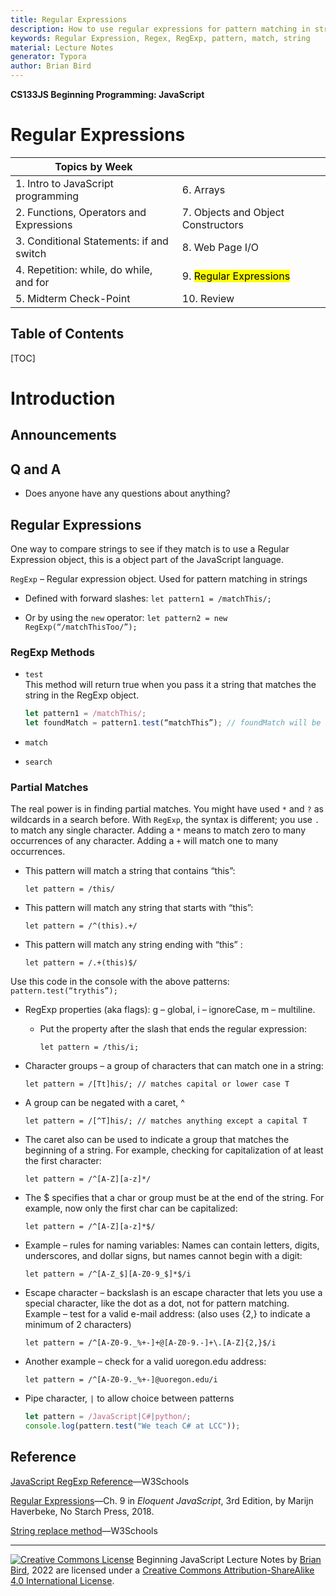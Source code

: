 ```yaml
---
title: Regular Expressions
description: How to use regular expressions for pattern matching in strings.
keywords: Regular Expression, Regex, RegExp, pattern, match, string
material: Lecture Notes
generator: Typora
author: Brian Bird
---
```




**CS133JS Beginning Programming: JavaScript**

<h1>Regular Expressions</h1>


| Topics by Week                           |                                     |
| ---------------------------------------- | ----------------------------------- |
| 1. Intro to JavaScript programming       | 6. Arrays                           |
| 2. Functions, Operators and Expressions  | 7. Objects and Object Constructors  |
| 3. Conditional Statements: if and switch | 8. Web Page I/O                     |
| 4. Repetition: while, do while, and for  | 9. <mark>Regular Expressions</mark> |
| 5. Midterm Check-Point                   | 10. Review                          |


<h2>Table of Contents</h2>

[TOC]

# Introduction

## Announcements



## Q and A

- Does anyone have any questions about anything?

  

## Regular Expressions

One way to compare strings to see if they match is to use a  Regular Expression object, this is a object part of the JavaScript language.

`RegExp` – Regular expression object. Used for pattern matching in strings

- Defined with forward slashes: `let pattern1 = /matchThis/;`

- Or by using the `new` operator: `let pattern2 = new RegExp(“/matchThisToo/”);`

### RegExp Methods

- 
  `test`  
  This method will return true when you pass it a string that matches the string in the RegExp object.

  ```javascript
  let pattern1 = /matchThis/;
  let foundMatch = pattern1.test(“matchThis”); // foundMatch will be true
  ```

  

- `match`

- `search`

### Partial Matches

The real power is in finding partial matches. 
 You might have used `*` and `?` as wildcards in a search before. 
 With `RegExp`, the syntax is different; you use `.` to match any single character. 
 Adding a `*` means to match zero to many occurrences of any character. 
 Adding a `+` will match one to many occurrences.

- This pattern will match a string that contains “this”:

   `let pattern = /this/`

- This pattern will match any string that starts with “this”:

   `let pattern = /^(this).+/`

- This pattern will match any string ending with “this” : 

  `let pattern = /.+(this)$/`

Use this code in the console with the above patterns: `pattern.test(“trythis”);`

- RegExp properties (aka flags): g – global, i – ignoreCase, m – multiline.

  - Put the property after the slash that ends the regular expression: 

    `let pattern = /this/i;`

- Character groups – a group of characters that can match one in a string:

  `let pattern = /[Tt]his/; // matches capital or lower case T`

- A group can be negated with a caret, ^ 

  `let pattern = /[^T]his/; // matches anything except a capital T`

- The caret also can be used to indicate a group that matches the beginning of a string. For example, checking for capitalization of at least the first character: 

  `let pattern = /^[A-Z][a-z]*/`

- The $ specifies that a char or group must be at the end of the string. For example, now only the first char can be capitalized:  

  `let pattern = /^[A-Z][a-z]*$/`

- Example – rules for naming variables:  Names can contain letters, digits, underscores, and dollar signs, but names cannot begin with a digit: 

  `let pattern = /^[A-Z_$][A-Z0-9_$]*$/i`

- Escape character – backslash is an escape character that lets you use a special character, like the dot as a dot, not for pattern matching. Example – test for a valid e-mail address: 
   (also uses {2,} to indicate a minimum of 2 characters)

  `let pattern = /^[A-Z0-9._%+-]+@[A-Z0-9.-]+\.[A-Z]{2,}$/i`

- Another example – check for a valid uoregon.edu address:

  `let pattern = /^[A-Z0-9._%+-]@uoregon.edu/i`

- Pipe character, `|` to allow choice between patterns 

  ````javascript
  let pattern = /JavaScript|C#|python/;
  console.log(pattern.test("We teach C# at LCC"));
  ````

  

## Reference

[JavaScript RegExp Reference](http://www.w3schools.com/jsref/jsref_obj_regexp.asp)&mdash;W3Schools

[Regular Expressions](https://eloquentjavascript.net/09_regexp.html)&mdash;Ch. 9 in *Eloquent JavaScript*, 3rd Edition, by Marijn Haverbeke, No Starch Press, 2018.

[String replace method](https://www.w3schools.com/jsref/jsref_replace.asp)&mdash;W3Schools

------

[![Creative Commons License](https://i.creativecommons.org/l/by-sa/4.0/88x31.png)](http://creativecommons.org/licenses/by-sa/4.0/) Beginning JavaScript Lecture Notes by [Brian Bird](https://profbird.online), <time>2022</time> are licensed under a [Creative Commons Attribution-ShareAlike 4.0 International License](http://creativecommons.org/licenses/by-sa/4.0/). 